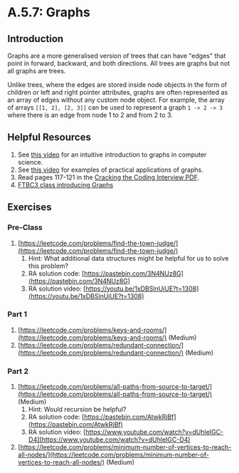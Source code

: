 # A.5.7: Graphs

## Introduction

Graphs are a more generalised version of trees that can have "edges" that point in forward, backward, and both directions. All trees are graphs but not all graphs are trees.

Unlike trees, where the edges are stored inside node objects in the form of children or left and right pointer attributes, graphs are often represented as an array of edges without any custom node object. For example, the array of arrays `[[1, 2], [2, 3]]` can be used to represent a graph `1 -> 2 -> 3` where there is an edge from node 1 to 2 and from 2 to 3.

## Helpful Resources

1. See [this video](https://www.youtube.com/watch?v=gXgEDyodOJU) for an intuitive introduction to graphs in computer science.
2. See [this video](https://www.youtube.com/watch?v=iv5DcAi411I) for examples of practical applications of graphs.
3. Read pages 117-121 in the [Cracking the Coding Interview PDF](../a.0-algorithms-overview.md#resources).
4. [FTBC3 class introducing Graphs](https://youtu.be/1xDBSlnUiUE?t=893)

## Exercises

### Pre-Class

1. [https://leetcode.com/problems/find-the-town-judge/](https://leetcode.com/problems/find-the-town-judge/)
   1. Hint: What additional data structures might be helpful for us to solve this problem?
   2. RA solution code: [https://pastebin.com/3N4NUz8G](https://pastebin.com/3N4NUz8G)
   3. RA solution video: [https://youtu.be/1xDBSlnUiUE?t=1308](https://youtu.be/1xDBSlnUiUE?t=1308)

### Part 1

1. [https://leetcode.com/problems/keys-and-rooms/](https://leetcode.com/problems/keys-and-rooms/) \(Medium\)
2. [https://leetcode.com/problems/redundant-connection/](https://leetcode.com/problems/redundant-connection/) \(Medium\)

### Part 2

1. [https://leetcode.com/problems/all-paths-from-source-to-target/](https://leetcode.com/problems/all-paths-from-source-to-target/) \(Medium\)
   1. Hint: Would recursion be helpful?
   2. RA solution code: [https://pastebin.com/AtwkRjBf](https://pastebin.com/AtwkRjBf)
   3. RA solution video: [https://www.youtube.com/watch?v=dUhleIGC-D4](https://www.youtube.com/watch?v=dUhleIGC-D4)
2. [https://leetcode.com/problems/minimum-number-of-vertices-to-reach-all-nodes/](https://leetcode.com/problems/minimum-number-of-vertices-to-reach-all-nodes/) \(Medium\)

